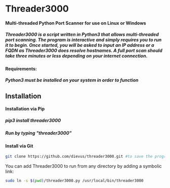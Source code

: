 # Threader3000
<h4>Multi-threaded Python Port Scanner for use on Linux or Windows

<h5>Threader3000 is a script written in Python3 that allows multi-threaded port scanning.  The program is interactive and simply requires you to run it to begin.  Once started, you will be asked to input an IP address or a FQDN as Threader3000 does resolve hostnames.  A full port scan should take three minutes or less depending on your internet connection.</h5>

<h4>Requirements:</h4>
<h5>Python3 must be installed on your system in order to function</h5>

<h2>Installation</h2>
<h4>Installation via Pip</h4>
<h5>pip3 install threader3000</h5>
<h5>Run by typing "threader3000"</h5>
<h4>Install via Git</h4>

```bash
git clone https://github.com/dievus/threader3000.git #to save the program to your machine, or utilize the download option
```
You can add Threader3000 to run from any directory by adding a symbolic link:

```bash
sudo ln -s $(pwd)/threader3000.py /usr/local/bin/threader3000
```

